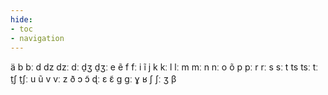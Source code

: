 ```yaml
---
hide:
- toc
- navigation
---
```

ä
b
bː
d
dz
dzː
dː
d̠ʒ
d̠ʒː
e
ẽ
f
fː
i
ĩ
j
k
kː
l
lː
m
mː
n
nː
o
õ
p
pː
r
rː
s
sː
t
ts
tsː
tː
t̠ʃ
t̠ʃː
u
ũ
v
vː
z
ð
ɔ
ɔ̃
ɖː
ɛ
ɛ̃
ɡ
ɡː
ɣ
ʁ
ʃ
ʃː
ʒ
β
